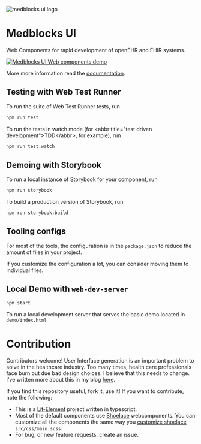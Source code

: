 ![medblocks ui logo](https://i.imgur.com/JbhZCX3.png)

# Medblocks UI

Web Components for rapid development of openEHR and FHIR systems.

[![Medblocks UI Web components demo](https://img.youtube.com/vi/ng9lkQKa2KE/0.jpg)](https://www.youtube.com/watch?v=ng9lkQKa2KE)

More more information read the [documentation](https://medblocks-ui.vercel.app/).

## Testing with Web Test Runner

To run the suite of Web Test Runner tests, run

```bash
npm run test
```

To run the tests in watch mode (for &lt;abbr title=&#34;test driven development&#34;&gt;TDD&lt;/abbr&gt;, for example), run

```bash
npm run test:watch
```

## Demoing with Storybook

To run a local instance of Storybook for your component, run

```bash
npm run storybook
```

To build a production version of Storybook, run

```bash
npm run storybook:build
```

## Tooling configs

For most of the tools, the configuration is in the `package.json` to reduce the amount of files in your project.

If you customize the configuration a lot, you can consider moving them to individual files.

## Local Demo with `web-dev-server`

```bash
npm start
```

To run a local development server that serves the basic demo located in `demo/index.html`

# Contribution

Contributors welcome! User Interface generation is an important problem to solve in the healthcare industry. Too many times, health care professionals face burn out due bad design choices. I believe that this needs to change. I've written more about this in my blog [here](https://blog.medblocks.org/aboutme/).

If you find this repository useful, fork it, use it! If you want to contribute, note the following:

- This is a [Lit-Element](https://lit-element.polymer-project.org/guide) project written in typescript.
- Most of the default components use [Shoelace](https://shoelace.style/) webcomponents. You can customize all the components the same way you [customize shoelace](https://shoelace.style/getting-started/customizing) `src/css/main.scss`.
- For bug, or new feature requests, create an issue.
